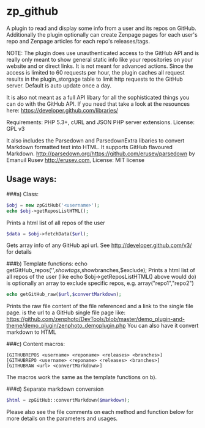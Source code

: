 zp_github
=========
A plugin to read and display some info from a user and its repos on GitHub. Additionally the plugin optionally 
can create Zenpage pages for each user's repo and Zenpage articles for each repo's releases/tags.
 
NOTE: The plugin does use unauthenticated access to the GitHub API and is really only meant to show general static info like your repositories on your website and or direct links. It is not meant for advanced actions. Since the access is limited to 60 requests per hour, the plugin caches all request results in the plugin_storgage table 
to limit http requests to the GitHub server. Default is auto update once a day.
  
It is also not meant as a full API libary for all the sophisticated things you can do with the GitHub API. If you need that take a look at the resounces here: https://developer.github.com/libraries/
  
Requirements: PHP 5.3+, cURL and JSON PHP server extensions.
License: GPL v3
  
It also includes the Parsedown and ParsedownExtra libaries to convert Markdown formatted text into HTML. It supports GitHub flavoured Markdown.
http://parsedown.org/https://github.com/erusev/parsedown by Emanuil Rusev http://erusev.com, 
License: MIT license
  
Usage ways:
-----------
###a) Class: 

```php
$obj = new zpGitHub('<username>');
echo $obj->getReposListHTML(); 
```

Prints a html list of all repos of the user <username>

```php 
$data = $obj->fetchData($url); 
```

Gets array info of any GitHub api url. See http://developer.github.com/v3/ for details
  
###b) Template functions: 
echo getGitHub_repos('<username>',$showtags,$showbranches,$exclude);
Prints a html list of all repos of the user <username> (like echo $obj->getReposListHTML() above would do)
<exclude> is optionally an array to exclude specific repos, e.g. array("repo1","repo2")

```php 
echo getGitHub_raw($url,$convertMarkdown);
```

Prints the raw file content of the file referenced and a link to the single file page.
<url> is the url to a GitHub single file page like:
https://github.com/zenphoto/DevTools/blob/master/demo_plugin-and-theme/demo_plugin/zenphoto_demoplugin.php
You can also have it convert markdown to HTML
 
###c) Content macros: 

```
[GITHUBREPOS <username> <reponame> <releases> <branches>]
[GITHUBREPO <username> <reponame> <releases> <branches>]
[GITHUBRAW <url> <convertMarkdown>]
```

The macros work the same as the template functions on b).
  
  
###d) Separate markdown conversion

```php
$html = zpGitHub::convertMarkdown($markdown);
```

Please also see the file comments on each method and function below for more details on the parameters and usages.


